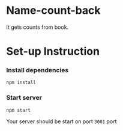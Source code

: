 # Name-count-back
 It gets counts from book.
 
# Set-up Instruction


### Install dependencies
```npm install```

### Start server
```npm start```

Your server should be start on port ```3001``` port

